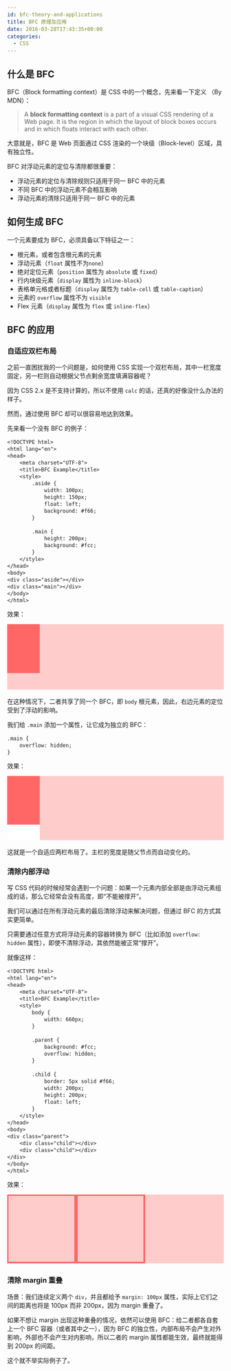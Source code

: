 ```yaml
---
id: bfc-theory-and-applications
title: BFC 原理及应用
date: 2016-03-28T17:43:35+00:00
categories:
  - CSS
---
```

## 什么是 BFC

BFC（Block formatting context）是 CSS 中的一个概念，先来看一下定义 （By MDN）：

> A **block formatting context** is a part of a visual CSS rendering of a Web page. It is the region in which the layout of block boxes occurs and in which floats interact with each other.

大意就是，BFC 是 Web 页面通过 CSS 渲染的一个块级（Block-level）区域，具有独立性。

BFC 对浮动元素的定位与清除都很重要：

  * 浮动元素的定位与清除规则只适用于同一 BFC 中的元素
  * 不同 BFC 中的浮动元素不会相互影响
  * 浮动元素的清除只适用于同一 BFC 中的元素

<!--more-->

## 如何生成 BFC

一个元素要成为 BFC，必须具备以下特征之一：

  * 根元素，或者包含根元素的元素
  * 浮动元素（`float` 属性不为`none`）
  * 绝对定位元素（`position` 属性为 `absolute` 或 `fixed`）
  * 行内块级元素（`display` 属性为 `inline-block`）
  * 表格单元格或者标题（`display` 属性为 `table-cell` 或 `table-caption`）
  * 元素的 `overflow` 属性不为 `visible`
  * Flex 元素（`display` 属性为 `flex` 或 `inline-flex`）

## BFC 的应用

### 自适应双栏布局

之前一直困扰我的一个问题是，如何使用 CSS 实现一个双栏布局，其中一栏宽度固定，另一栏则自动根据父节点剩余宽度填满容器呢？

因为 CSS 2.x 是不支持计算的，所以不使用 `calc` 的话，还真的好像没什么办法的样子。

然而，通过使用 BFC 却可以很容易地达到效果。

先来看一个没有 BFC 的例子：

```
<!DOCTYPE html>
<html lang="en">
<head>
    <meta charset="UTF-8">
    <title>BFC Example</title>
    <style>
        .aside {
            width: 100px;
            height: 150px;
            float: left;
            background: #f66;
        }

        .main {
            height: 200px;
            background: #fcc;
        }
    </style>
</head>
<body>
<div class="aside"></div>
<div class="main"></div>
</body>
</html>
```

效果：

![](/static/images/20160328171800.jpg)

在这种情况下，二者共享了同一个 BFC，即 `body` 根元素，因此，右边元素的定位受到了浮动的影响。

我们给 `.main` 添加一个属性，让它成为独立的 BFC：

```
.main {
    overflow: hidden;
}
```

效果：

![](/static/images/20160328172031.jpg)

这就是一个自适应两栏布局了。主栏的宽度是随父节点而自动变化的。

### 清除内部浮动

写 CSS 代码的时候经常会遇到一个问题：如果一个元素内部全部是由浮动元素组成的话，那么它经常会没有高度，即“不能被撑开”。

我们可以通过在所有浮动元素的最后清除浮动来解决问题，但通过 BFC 的方式其实更简单。

只需要通过任意方式将浮动元素的容器转换为 BFC（比如添加 `overflow: hidden` 属性），即使不清除浮动，其依然能被正常“撑开”。

就像这样：

```
<!DOCTYPE html>
<html lang="en">
<head>
    <meta charset="UTF-8">
    <title>BFC Example</title>
    <style>
        body {
            width: 660px;
        }

        .parent {
            background: #fcc;
            overflow: hidden;
        }

        .child {
            border: 5px solid #f66;
            width: 200px;
            height: 200px;
            float: left;
        }
    </style>
</head>
<body>
<div class="parent">
    <div class="child"></div>
    <div class="child"></div>
</div>
</body>
</html>
```

效果：

![](/static/images/20160328173455.jpg)

### 清除 margin 重叠

场景：我们连续定义两个 `div`，并且都给予 `margin: 100px` 属性，实际上它们之间的距离也将是 100px 而非 200px，因为 margin 重叠了。

如果不想让 margin 出现这种重叠的情况，依然可以使用 BFC：给二者都各自套上一个 BFC 容器（或者其中之一），因为 BFC 的独立性，内部布局不会产生对外影响，外部也不会产生对内影响，所以二者的 margin 属性都能生效，最终就能得到 200px 的间距。

这个就不举实际例子了。
